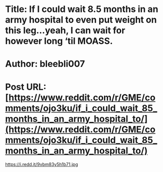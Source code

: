 # Title: If I could wait 8.5 months in an army hospital to even put weight on this leg…yeah, I can wait for however long ‘til MOASS.
# Author: bleebli007
# Post URL: [https://www.reddit.com/r/GME/comments/ojo3ku/if_i_could_wait_85_months_in_an_army_hospital_to/](https://www.reddit.com/r/GME/comments/ojo3ku/if_i_could_wait_85_months_in_an_army_hospital_to/)


https://i.redd.it/9vbm83y5h1b71.jpg